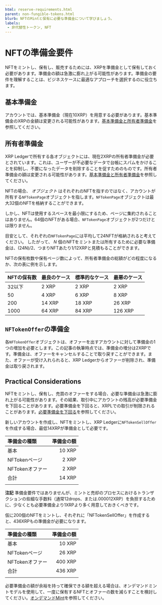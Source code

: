 ```yaml
---
html: reserve-requirements.html
parent: non-fungible-tokens.html
blurb: NFTのMintと保有に必要な準備金について学びましょう。
labels:
 - 非代替性トークン, NFT
---
```

# NFTの準備金要件

NFTをミントし、保有し、販売するためには、XRPを準備金として保有しておく必要があります。準備金の額は急激に膨れ上がる可能性があります。準備金の要件を理解することは、ビジネスケースに最適なアプローチを選択するのに役立ちます。

## 基本準備金

アカウントでは、基本準備金（現在10XRP）を用意する必要があります。基本準備金のXRPの金額は変更される可能性があります。[基本準備金と所有者準備金](reserves.html#基本準備金と所有者準備金)を参照してください。

## 所有者準備金

XRP Ledgerで所有する各オブジェクトには、現在2XRPの所有者準備金が必要とされています。これは、ユーザーが不必要なデータで台帳にスパムをかけることを抑制し、不要になったデータを削除することを促すためのものです。所有者準備金の額は変更される可能性があります。[基本準備金と所有者準備金](reserves.html#基本準備金と所有者準備金)を参照してください。

NFTの場合、 _オブジェクト_ はそれぞれのNFTを指すのではなく、アカウントが所有する`NFTokenPage`オブジェクトを指します。`NFTokenPage`オブジェクトは最大32個のNFTを格納することができます。

しかし、NFTは使用するスペースを最小限にするため、ページに集約されることはありません。64個のNFTがある場合、`NFTokenPage`オブジェクトが2つだけとは限りません。

目安として、それぞれの`NFTokenPage`には平均して24NFTが格納されると考えてください。
したがって、 _N_ 個のNFTをミントまたは所有するために必要な準備金は、(24N)/2、つまりNFTあたり1/12XRPと見積もることができます。

NFTの保有枚数や保有ページ数によって、所有者準備金の総額がどの程度になるか、次の表に例を示します。

| NFTの保有数  | 最良のケース	| 標準的なケース | 最悪のケース |
|:------------|:----------|:-------------|:-----------|
| 32以下	     | 2 XRP	   | 2 XRP	      | 2 XRP      |
| 50	        | 4 XRP	    | 6 XRP	       | 8 XRP      |
| 200	        | 14 XRP	  | 18 XRP	     | 26 XRP     |
| 1000	      | 64 XRP	  | 84 XRP	     | 126 XRP    |

## `NFTokenOffer`の準備金

各`NFTokenOffer`オブジェクトは、オファーを出すアカウントに対して準備金の1つの増加を必要とします。この記事の執筆時点では、準備金の増分は2XRPです。準備金は、オファーをキャンセルすることで取り戻すことができます。また、オファーが受け入れられると、XRP Ledgerからオファーが削除され、準備金は取り戻されます。

## Practical Considerations

NFTをミントし、保有し、売買のオファーをする場合、必要な準備金は急激に膨れ上がる可能性があります。その結果、取引中にアカウントの残高が必要準備金を下回ることがあります。必要準備金を下回ると、XRPLでの取引が制限されることがあります。[必要準備金を下回る](reserves.html#必要準備金を下回る)を参照してください。

新しいアカウントを作成し、NFTをミントし、XRP Ledgerに`NFTokenSellOffer`を作成する場合、最低14XRPが準備金として必要です。

| 準備金の種類          | 準備金の額 |
|:--------------------|--------:|
| 基本                 | 10 XRP  |
| NFTokenページ        | 2 XRP   |
| NFTokenオファー       | 2 XRP   |
| 合計                 | 14 XRP  |
|                     |         |

**注記** 準備金要件ではありませんが、ミントと売却のプロセスにおけるトランザクションの些細な手数料（通常12drops、または.000012XRP）を負担するために、少なくとも必要準備金より1XRPより多く用意しておきくべきです。

仮に200個のNFTをミントし、それぞれに「NFTokenSellOffer」を作成すると、436XRPもの準備金が必要になります。

| 準備金の種類          | 準備金の額 |
|:--------------------|--------:|
| 基本                 | 10 XRP  |
| NFTokenページ        | 26 XRP  |
| NFTokenオファー      | 400 XRP |
| 合計                 | 436 XRP |
|                     |         |

必要準備金の額が余裕を持って確保できる額を超える場合は、オンデマンドミントモデルを使用して、一度に保有するNFTとオファーの数を減らすことを検討してください。[オンデマンドMint](nftoken-batch-minting.html#オンデマンドmint-遅延minting)を参照してください。
